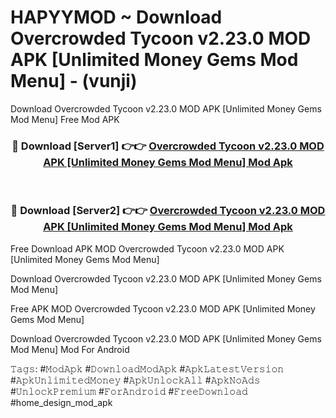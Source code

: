 # HAPYYMOD ~ Download Overcrowded Tycoon v2.23.0 MOD APK [Unlimited Money Gems Mod Menu] - (vunji)
Download Overcrowded Tycoon v2.23.0 MOD APK [Unlimited Money Gems Mod Menu] Free Mod APK

<div align="center">
<h3>🔴 Download [Server1] 👉👉 <a href="https://apk-comot.site?title=Overcrowded_Tycoon_v2.23.0_MOD_APK_[Unlimited_Money_Gems_Mod_Menu]">Overcrowded Tycoon v2.23.0 MOD APK [Unlimited Money Gems Mod Menu] Mod Apk</a></h3><br>

<h3>🔴 Download [Server2] 👉👉 <a href="https://apk-comot.site?title=Overcrowded_Tycoon_v2.23.0_MOD_APK_[Unlimited_Money_Gems_Mod_Menu]">Overcrowded Tycoon v2.23.0 MOD APK [Unlimited Money Gems Mod Menu] Mod Apk</a></h3>
</div>


Free Download APK MOD Overcrowded Tycoon v2.23.0 MOD APK [Unlimited Money Gems Mod Menu]

Download Overcrowded Tycoon v2.23.0 MOD APK [Unlimited Money Gems Mod Menu] 

Free APK MOD Overcrowded Tycoon v2.23.0 MOD APK [Unlimited Money Gems Mod Menu] 

Download Overcrowded Tycoon v2.23.0 MOD APK [Unlimited Money Gems Mod Menu] Mod For Android

𝚃𝚊𝚐𝚜: #𝙼𝚘𝚍𝙰𝚙𝚔 #𝙳𝚘𝚠𝚗𝚕𝚘𝚊𝚍𝙼𝚘𝚍𝙰𝚙𝚔 #𝙰𝚙𝚔𝙻𝚊𝚝𝚎𝚜𝚝𝚅𝚎𝚛𝚜𝚒𝚘𝚗 #𝙰𝚙𝚔𝚄𝚗𝚕𝚒𝚖𝚒𝚝𝚎𝚍𝙼𝚘𝚗𝚎𝚢 #𝙰𝚙𝚔𝚄𝚗𝚕𝚘𝚌𝚔𝙰𝚕𝚕 #𝙰𝚙𝚔𝙽𝚘𝙰𝚍𝚜 #𝚄𝚗𝚕𝚘𝚌𝚔𝙿𝚛𝚎𝚖𝚒𝚞𝚖 #𝙵𝚘𝚛𝙰𝚗𝚍𝚛𝚘𝚒𝚍 #𝙵𝚛𝚎𝚎𝙳𝚘𝚠𝚗𝚕𝚘𝚊𝚍 #home_design_mod_apk